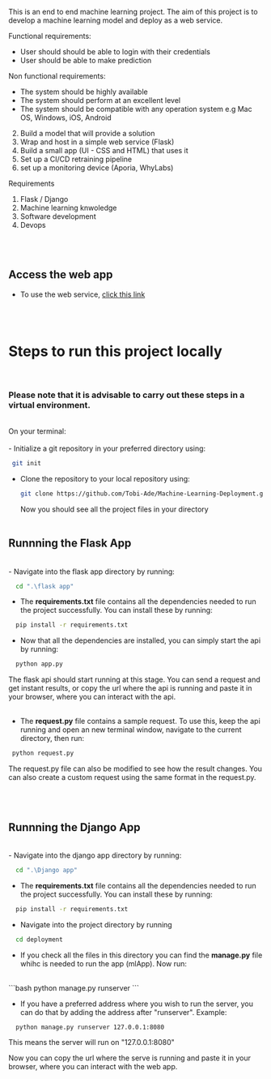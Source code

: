 This is an end to end machine learning project. The aim of this project is to develop a machine learning model and deploy as a web service.

Functional requirements:
- User should should be able to login with their credentials
- User should be able to make prediction

Non functional requirements:
- The system should be highly available
- The system should perform at an excellent level
- The system should be compatible with any operation system e.g Mac OS, Windows, iOS, Android



2. Build a model that will provide a solution
3. Wrap and host in a simple web service (Flask)
4. Build a small app (UI - CSS and HTML) that uses it 
5. Set up a CI/CD retraining pipeline
6. set up a monitoring device (Aporia, WhyLabs)


Requirements 
1. Flask / Django
2. Machine learning knwoledge 
3. Software development 
4. Devops

<br><br>

## <b>Access the web app</b>
-  To use the web service, [click this link](http://3.138.119.19:8080)


<br>
<br>

# <b> Steps to run this project locally</b>
<br>

### Please note that it is advisable to carry out these steps in a virtual environment.

<br>
On your terminal: <br><br>
- Initialize a git repository in your preferred directory using: <br>

 ```bash
  git init
```

- Clone the repository to your local repository using:  <br>
  ```bash
  git clone https://github.com/Tobi-Ade/Machine-Learning-Deployment.git
  ```
  Now you should see all the project files in your directory 
  <br>
  <br>

## <b> Runnning the Flask App</b>
<br>
- Navigate into the flask app directory by running:

```bash
  cd ".\flask app"
```

- The **requirements.txt** file contains all the dependencies needed to run the project successfully. You can install these by running:
```bash
  pip install -r requirements.txt
```

- Now that all the dependencies are installed, you can simply start the api by running:
```bash
  python app.py
```
The flask api should start running at this stage. You can send a request and get instant results, or copy the url where the api is running and paste it in your browser, where you can interact with the api.  
<br>

- The **request.py** file contains a sample request. To use this, keep the api running and open an new terminal window, navigate to the current directory, then run:
 ```bash
  python request.py
```
The request.py file can also be modified to see how the result changes. You can also create a custom request using the same format in the request.py.

<br>
<br>

## <b> Runnning the Django App</b>
<br>
- Navigate into the django app directory by running:

```bash
  cd ".\Django app"
```

- The **requirements.txt** file contains all the dependencies needed to run the project successfully. You can install these by running:
```bash
  pip install -r requirements.txt
```

- Navigate into the project directory by running 
```bash
  cd deployment
```
- If you check all the files in this directory you can find the **manage.py** file  whihc is needed to run the app (mlApp). Now run:
<br>
```bash
  python manage.py runserver
```

- If you have a preferred address where you wish to run the server, you can do that by adding the address after "runserver". Example:<br>
```bash
  python manage.py runserver 127.0.0.1:8080
```
This means the server will run on "127.0.0.1:8080"

Now you can copy the url where the serve is running and paste it in your browser, where you can interact with the web app.  







